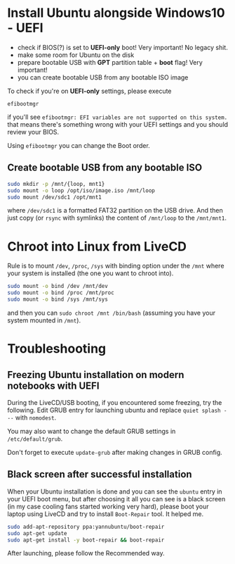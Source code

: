 # Install Ubuntu alongside Windows10 - UEFI

- check if BIOS(?) is set to **UEFI-only** boot! Very important! No legacy shit.
- make some room for Ubuntu on the disk
- prepare bootable USB with **GPT** partition table + **boot** flag! Very important!
- you can create bootable USB from any bootable ISO image

To check if you're on **UEFI-only** settings, please execute
```
efibootmgr
```

if you'll see `efibootmgr: EFI variables are not supported on this system.`
that means there's something wrong with your UEFI settings and you should review
your BIOS.

Using `efibootmgr` you can change the Boot order.


## Create bootable USB from any bootable ISO
```bash
sudo mkdir -p /mnt/{loop, mnt1}
sudo mount -o loop /opt/iso/image.iso /mnt/loop
sudo mount /dev/sdc1 /opt/mnt1
```

where `/dev/sdc1` is a formatted FAT32 partition on the USB drive. And then just copy (or `rsync` with symlinks) the content of `/mnt/loop` to the `/mnt/mnt1`.



# Chroot into Linux from LiveCD

Rule is to mount `/dev`, `/proc`, `/sys` with binding option under the `/mnt`
where your system is installed (the one you want to chroot into).
```bash
sudo mount -o bind /dev /mnt/dev
sudo mount -o bind /proc /mnt/proc
sudo mount -o bind /sys /mnt/sys
```
and then you can `sudo chroot /mnt /bin/bash` (assuming you have your system mounted in `/mnt`).


# Troubleshooting

## Freezing Ubuntu installation on modern notebooks with UEFI
During the LiveCD/USB booting, if you encountered some freezing, try the following.
Edit GRUB entry for launching ubuntu and replace `quiet splash ---` with `nomodest`.

You may also want to change the default GRUB settings in `/etc/default/grub`.

Don't forget to execute `update-grub` after making changes in GRUB config.


## Black screen after successful installation
When your Ubuntu installation is done and you can see the `ubuntu` entry in your
UEFI boot menu, but after choosing it all you can see is a black screen
(in my case cooling fans started working very hard), please boot your laptop
using LiveCD and try to install `Boot-Repair` tool. It helped me.

```bash
sudo add-apt-repository ppa:yannubuntu/boot-repair
sudo apt-get update
sudo apt-get install -y boot-repair && boot-repair
```
After launching, please follow the Recommended way.
